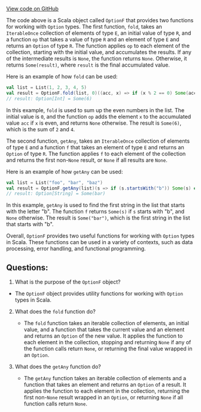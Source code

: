 [View code on GitHub](https://github.com/oxyg3nium/oxyg3nium/util/src/main/scala/org/oxyg3nium/util/OptionF.scala)

The code above is a Scala object called `OptionF` that provides two functions for working with `Option` types. The first function, `fold`, takes an `IterableOnce` collection of elements of type `E`, an initial value of type `R`, and a function `op` that takes a value of type `R` and an element of type `E` and returns an `Option` of type `R`. The function applies `op` to each element of the collection, starting with the initial value, and accumulates the results. If any of the intermediate results is `None`, the function returns `None`. Otherwise, it returns `Some(result)`, where `result` is the final accumulated value.

Here is an example of how `fold` can be used:

```scala
val list = List(1, 2, 3, 4, 5)
val result = OptionF.fold(list, 0)((acc, x) => if (x % 2 == 0) Some(acc + x) else None)
// result: Option[Int] = Some(6)
```

In this example, `fold` is used to sum up the even numbers in the list. The initial value is `0`, and the function `op` adds the element `x` to the accumulated value `acc` if `x` is even, and returns `None` otherwise. The result is `Some(6)`, which is the sum of `2` and `4`.

The second function, `getAny`, takes an `IterableOnce` collection of elements of type `E` and a function `f` that takes an element of type `E` and returns an `Option` of type `R`. The function applies `f` to each element of the collection and returns the first non-`None` result, or `None` if all results are `None`.

Here is an example of how `getAny` can be used:

```scala
val list = List("foo", "bar", "baz")
val result = OptionF.getAny(list)(s => if (s.startsWith("b")) Some(s) else None)
// result: Option[String] = Some(bar)
```

In this example, `getAny` is used to find the first string in the list that starts with the letter "b". The function `f` returns `Some(s)` if `s` starts with "b", and `None` otherwise. The result is `Some("bar")`, which is the first string in the list that starts with "b".

Overall, `OptionF` provides two useful functions for working with `Option` types in Scala. These functions can be used in a variety of contexts, such as data processing, error handling, and functional programming.
## Questions: 
 1. What is the purpose of the `OptionF` object?
   - The `OptionF` object provides utility functions for working with `Option` types in Scala.

2. What does the `fold` function do?
   - The `fold` function takes an iterable collection of elements, an initial value, and a function that takes the current value and an element and returns an `Option` of the new value. It applies the function to each element in the collection, stopping and returning `None` if any of the function calls return `None`, or returning the final value wrapped in an `Option`.

3. What does the `getAny` function do?
   - The `getAny` function takes an iterable collection of elements and a function that takes an element and returns an `Option` of a result. It applies the function to each element in the collection, returning the first non-`None` result wrapped in an `Option`, or returning `None` if all function calls return `None`.